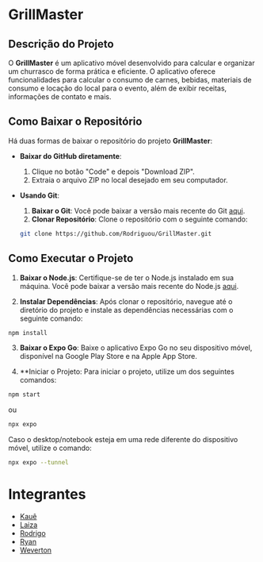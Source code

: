 # GrillMaster

## Descrição do Projeto

O **GrillMaster** é um aplicativo móvel desenvolvido para calcular e organizar um churrasco de forma prática e eficiente. O aplicativo oferece funcionalidades para calcular o consumo de carnes, bebidas, materiais de consumo e locação do local para o evento, além de exibir receitas, informações de contato e mais.

## Como Baixar o Repositório

Há duas formas de baixar o repositório do projeto **GrillMaster**:

- **Baixar do GitHub diretamente**:
  1. Clique no botão "Code" e depois "Download ZIP".
  2. Extraia o arquivo ZIP no local desejado em seu computador.

- **Usando Git**:
  1. **Baixar o Git**: Você pode baixar a versão mais recente do Git [aqui](https://git-scm.com/).
  2. **Clonar Repositório**: Clone o repositório com o seguinte comando:
    ```bash
    git clone https://github.com/Rodriguou/GrillMaster.git
    ```

## Como Executar o Projeto

1. **Baixar o Node.js**: Certifique-se de ter o Node.js instalado em sua máquina. Você pode baixar a versão mais recente do Node.js [aqui](https://nodejs.org/).

2. **Instalar Dependências**: Após clonar o repositório, navegue até o diretório do projeto e instale as dependências necessárias com o seguinte comando:
  ```bash
  npm install
  ```

3. **Baixar o Expo Go**: Baixe o aplicativo Expo Go no seu dispositivo móvel, disponível na Google Play Store e na Apple App Store.

4. **Iniciar o Projeto: Para iniciar o projeto, utilize um dos seguintes comandos:
  ```bash
  npm start
  ```

  ou

  ```bash
  npx expo
  ```

  Caso o desktop/notebook esteja em uma rede diferente do dispositivo móvel, utilize o comando:

  ```bash
  npx expo --tunnel
  ```

# Integrantes

- [Kauê](https://github.com/kauetrigolo)
- [Laiza](https://github.com/LaizaBarbosa)
- [Rodrigo](https://github.com/Rodriguou)
- [Ryan](https://github.com/ryanNS3)
- [Weverton](https://github.com/WevertonSPWOS)


